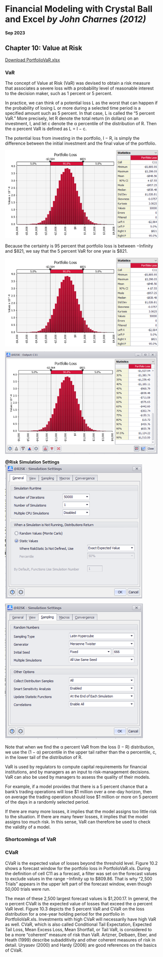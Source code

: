 # Financial Modeling with Crystal Ball and Excel *by John Charnes (2012)*

**Sep 2023**

##  Chapter 10: Value at Risk

[Download PortfolioVaR.xlsx](PortfolioVaR.xlsx)

### VaR

The concept of Value at Risk (VaR) was devised to obtain a risk measure that associates a severe loss with a probability level of reasonable interest to the decision maker, such as 1 percent or 5 percent. 

In practice, we can think of a potential loss L as the worst that can happen if
the probability of losing L or more during a selected time period is a specified
amount such as 5 percent. In that case, L is called the “5 percent VaR.” More
precisely, let R denote the total return (in dollars) on an investment, I, and let c denote the α percentile of the distribution of R. Then the α percent VaR is defined as L = I − c.

The potential loss from investing in the portfolio, I − R, is simply the difference between the initial investment and the final value of the portfolio. 

![png](https://github.com/xxxxyyyy80008/Financial-Modeling-with-Crystal-Ball-and-Excel/blob/main/img/ch10/3.png)



Because the certainty is 95 percent that portfolio loss is between −Infinity and $821, we say that the 5 percent VaR for one year is $821.

![png](https://github.com/xxxxyyyy80008/Financial-Modeling-with-Crystal-Ball-and-Excel/blob/main/img/ch10/5.png)

![png](https://github.com/xxxxyyyy80008/Financial-Modeling-with-Crystal-Ball-and-Excel/blob/main/img/ch10/6.png)

**@Risk Simulation Settings**
![png](https://github.com/xxxxyyyy80008/Financial-Modeling-with-Crystal-Ball-and-Excel/blob/main/img/ch10/1.png)

![png](https://github.com/xxxxyyyy80008/Financial-Modeling-with-Crystal-Ball-and-Excel/blob/main/img/ch10/2.png)

Note that when we find the α percent VaR from the loss (I − R) distribution, we use the (1 − α) percentile in the upper tail rather than the α percentile, c, in the lower tail of the distribution of R.

VaR is used by regulators to compute capital requirements for financial institutions, and by managers as an input to risk-management decisions. VaR can also be used by managers to assess the quality of their models. 

For example, if a model provides that there is a 5 percent chance that a bank’s trading operations will lose $1 million over a one-day horizon, then on average the trading operation should lose $1 million or more on 5 percent of the days in a randomly selected period.

If there are many more losses, it implies that the model assigns too little risk to the situation. If there are many fewer losses, it implies that the model assigns too much risk. In this sense, VaR can therefore be used to check the validity of a model.




### Shortcomings of VaR

### CVaR

CVaR is the expected value of losses beyond the threshold level. Figure 10.2 shows
a forecast window for the portfolio loss in PortfolioVaR.xls. During the definition
of cell C11 as a forecast, a filter was set on the forecast values to exclude values
in the range −Infinity up to $809.86. That is why “2,500 Trials” appears in
the upper left part of the forecast window, even though 50,000 trials were run.


The mean of these 2,500 largest forecast values is $1,200.17. In general, the α
percent CVaR is the expected value of losses that exceed the α percent VaR level.
Figure 10.3 depicts the 5 percent VaR and CVaR on the loss distribution for a
one-year holding period for the portfolio in PortfolioVaR.xls.
Investments with high CVaR will necessarily have high VaR as well. CVaR,
which is also called Conditional Tail Expectation, Expected Tail Loss, Mean
Excess Loss, Mean Shortfall, or Tail VaR, is considered to be a more “coherent”
measure of risk than VaR. Artzner, Delbaen, Eber, and Heath (1999) describe
subadditivity and other coherent measures of risk in detail. Uryasev (2000) and
Hardy (2006) are good references on the basics of CVaR.


